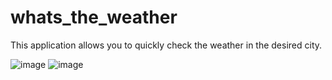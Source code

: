 # whats_the_weather
This application allows you to quickly check the weather in the desired city.

![image](https://user-images.githubusercontent.com/65078035/187615090-da885be0-ab14-4ba5-8b25-5df0dd8db602.png)
![image](https://user-images.githubusercontent.com/65078035/187615244-fbf88293-ea94-4a7d-a2c8-9645711ef601.png)
